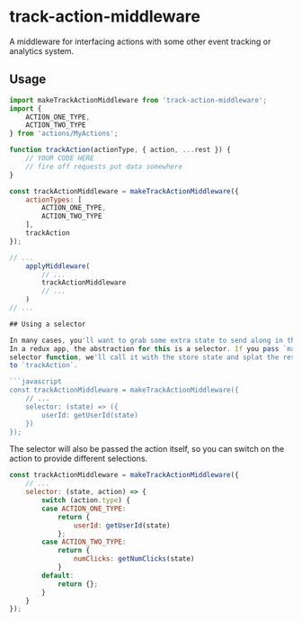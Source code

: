 # track-action-middleware

A middleware for interfacing actions with some other event tracking or analytics system.

## Usage

```javascript
import makeTrackActionMiddleware from 'track-action-middleware';
import {
	ACTION_ONE_TYPE,
	ACTION_TWO_TYPE
} from 'actions/MyActions';

function trackAction(actionType, { action, ...rest }) {
	// YOUR CODE HERE
	// fire off requests put data somewhere
}

const trackActionMiddleware = makeTrackActionMiddleware({
	actionTypes: [
		ACTION_ONE_TYPE,
		ACTION_TWO_TYPE
	],
	trackAction
});

// ...
	applyMiddleware(
		// ...
		trackActionMiddleware
		// ...
	)
// ...

## Using a selector

In many cases, you'll want to grab some extra state to send along in the payload.
In a redux app, the abstraction for this is a selector. If you pass `makeTrackActionMiddleware` a
selector function, we'll call it with the store state and splat the result onto the second argument
to `trackAction`.

```javascript
const trackActionMiddleware = makeTrackActionMiddleware({
	// ...
	selector: (state) => ({
		userId: getUserId(state)
	})
});

```

The selector will also be passed the action itself, so you can switch on the action
to provide different selections.

```javascript
const trackActionMiddleware = makeTrackActionMiddleware({
	// ...
	selector: (state, action) => {
		switch (action.type) {
		case ACTION_ONE_TYPE:
			return {
				userId: getUserId(state)
			};
		case ACTION_TWO_TYPE:
			return {
				numClicks: getNumClicks(state)
			}
		default:
			return {};
		}
	}
});

```
